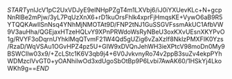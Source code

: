 $START$ynlJcV1pC2UxVDJyE9eINHpPZgT4m1LXVbj6/iJ0iYXUevKLc+N+gcpNnRlBe2mPjw/3yL7PqUzXnX6+rD1kuOrsFhlk4xprFjHmqsKE+VywO6aB9R5YTQQKAwIlSnNsq4YNhMjNMOTAt9D/FNP2tNJ1GuSSGVFssmAkUC1AfbVW9V3auHha/QGEjaxHTzeHQLvY9XPnPRWdoWsRyNBeU3oxKXvUEsnXKYPvO1g/RVYF3oDqrnUYhklMqQTvmF21W4Qd5gUZig6vZaXzIf8NklzPMXFIK0Yzs/RzaD/WqVSAu1OGvHPZ4pz5U+GIW9xDVQnJehWH3ieXPtcV98moDn0My9BSWCIlw03x9/+ZcLStc1K6V3qb9j4+6V0JvkvnyRo74v2ppB3suZv4ekpPYhWDMzclVvGT0+yOANhilwOd3xdUgoSbOtBp9P6Lvbi7AwAK60/1HSkYj4LkoWKh9g==$END$